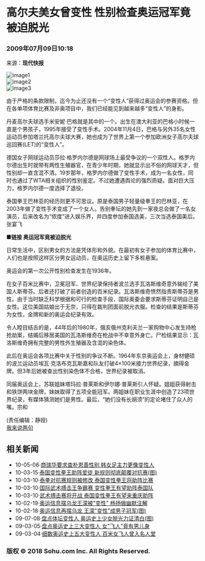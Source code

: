 # 高尔夫美女曾变性 性别检查奥运冠军竟被迫脱光

### 2009年07月09日10:18 
来源：**现代快报**

![image1](https://photocdn.sohu.com/20061229/Img247330523.gif)  
![image2](https://photocdn.sohu.com/20090709/Img265095019.jpg)  
![image3](https://photocdn.sohu.com/20090709/Img265095020.jpg)  

由于严格的条款限制，迄今为止还没有一个“变性人”获得过奥运会的参赛资格。但在各单项体育比赛及非奥项目中，我们已经能见到越来越多“变性人”的身影。

丹麦高尔夫球选手米安妮·巴格就是其中的一个。出生在澳大利亚的巴格小时候一直是个男孩子，1995年接受了变性手术。2004年11月4日，巴格与另外35名女性运动员参加塔兰托高尔夫球大赛，她也成为了世界上第一个参加欧洲女子高尔夫球巡回赛(LET)的“变性人”。

德国女子网球运动员莎拉·格罗内尔德是网球场上最受争议的一个双性人。格罗内尔德出生时就带有两性生殖器官，在青少年时期，她就显示出不俗的网球天才，但性别却一直含混不清。19岁那年，格罗内尔德做了变性手术，成为一名女性，同时也通过了WTA相关组织的性别鉴定。不过她遭遇舆论的强烈质疑。面对巨大压力，格罗内尔德一度选择了退役。

泰国拳王巴林亚的经历则更不可思议。原是泰国男子轻量级拳王的巴林亚，在2003年做了变性手术变成了一个女人。告别拳坛的她先到一家夜总会做了一名女演员，后来改名为“侬度”进入娱乐界，并四度参加泰国选美，三次当选泰国美后。张宴飞

**■链接 奥运冠军竟被迫脱光**

日常生活中，区别男女的方法是凭体形和外貌。在最初有女子参加的体育比赛中，人们也是按照这样区分男女运动员，在奥运历史上留下多桩悬案。

奥运会的第一次公开性别检查发生在1936年。

在女子百米比赛中，卫冕冠军、世界纪录保持者波兰选手瓦洛斯维奇意外输给了美国人斯蒂芬。后者还打破了前者创造的百米纪录。瓦洛斯维奇愤然指责斯蒂芬是男性。由于当时缺乏科学根据和可行的检查手段，国际奥委会要求斯蒂芬证明自己是女性。这位美国姑娘出于无奈，只得在裁判团面前脱光衣服。检查的结果是斯蒂芬为女性，金牌和新的奥运会纪录有效。

令人瞠目结舌的是，44年后的1980年，俄亥俄州克利夫兰一家购物中心发生持枪抢劫案，结婚后移居美国的瓦洛斯维奇在枪战中不幸意外身亡。尸检结果显示：瓦洛斯维奇拥有完整的男性外生殖器及含混的染色体。

此后在奥运会各项比赛中关于性别的争议不断。1964年东京奥运会上，身材健硕的波兰运动员埃瓦·克洛布克瓦斯嘉和队友打破4×100米接力世界纪录，摘得金牌。但3年后她被查出性别染色体不合格，世界纪录被取消。

同届奥运会上，苏联姐妹塔玛拉·普莱斯和伊尔娜·普莱斯引人怀疑。姐姐获得射击和铁饼两块金牌，妹妹取得了五项全能冠军。两姐妹在职业生涯中创造了23项世界纪录，有媒体猜测她们是男性。最后，“她们没有长胡须”的定论堵住了众人的嘴。宗和

(责任编辑：静娅)  
[我来说两句](https://comment2.news.sohu.com/n265095018.html)  

## 相关新闻

- 10-05-06·[商瑞华要求查朴恩善性别 韩女足主力更像变性人](https://sports.sohu.com/20100506/n271959236.shtml)
- 10-03-15·[泰国变性拳王助阵爱徒 新规则彻底颠覆对抗赛(图)](https://s.sohu.com/20100315/n270843724.shtml)
- 10-03-10·[泰拳对抗赛规则被修改 泰国变性拳王将助阵比赛](https://sports.sohu.com/20100310/n270713438.shtml)
- 10-03-10·[国际武术搏击王争霸赛 变性拳王有望助阵泰国队](https://sports.sohu.com/20100310/n270712846.shtml)
- 10-03-10·[武术搏击赛将开战 泰国变性拳王有望来重庆助阵](https://sports.sohu.com/20100310/n270709384.shtml)
- 10-02-19·[奥运信息摆乌龙王濛被"变性" 杨扬做幽默注解](https://sports.sohu.com/20100219/n270297884.shtml)
- 10-02-18·[奥运信息再摆乌龙 王濛"变性"成男子冠军(图)](https://sports.sohu.com/20100218/n270286289.shtml)
- 09-07-08·[盘点体坛变性人 奥运史上少女脱光力证清白(图)](https://sports.sohu.com/20090708/n265059831.shtml)
- 09-03-05·[盘点奥运史上三大变性人 女"飞人"竟有男儿身](https://sports.sohu.com/20090305/n262622658.shtml)
- 09-03-04·[细数奥运史上五大变性人 百米女飞人曾入名人堂](https://sports.sohu.com/20090304/n262603252.shtml)

### 版权 © 2018 Sohu.com Inc. All Rights Reserved.

